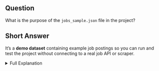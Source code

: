 ## Question
What is the purpose of the `jobs_sample.json` file in the project?

## Short Answer
It’s a **demo dataset** containing example job postings so you can run and test the project without connecting to a real job API or scraper.

<details>
<summary>Full Explanation</summary>

### Why it exists
- **Quick testing**: Lets you verify that the summarization chain, vector store, and query system work before building a real data fetcher.
- **No API dependency**: You don’t need API keys, network access, or scraping code to see the project in action.
- **Repeatable results**: Since the data is fixed, you get consistent output, which helps during debugging and development.
- **Portfolio demo**: Recruiters can run the project immediately without setting up any external data source.

### Typical content
`jobs_sample.json` is a small JSON array where each element is a job posting dictionary:
```json
[
  {
    "title": "Computer Vision Engineer",
    "company": "VisionWorks",
    "location": "Remote UK",
    "description": "OpenCV, PyTorch, YOLO; deploy on edge",
    "url": "https://example.com/jobs/1"
  },
  {
    "title": "AI Agent Developer",
    "company": "FlowOps",
    "location": "Hybrid London",
    "description": "LangChain/CrewAI, vector DB, API integrations",
    "url": "https://example.com/jobs/2"
  }
]